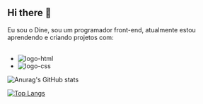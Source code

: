 ## Hi there 👋

Eu sou o Dine, sou um programador front-end, atualmente  estou aprendendo e criando projetos com:
<br>
<br>
- <img src="https://img.shields.io/badge/HTML5-E34F26?" alt="logo-html"/>
- <img src="https://img.shields.io/badge/CSS3-1572B6?" alt="logo-css"/>


![Anurag's GitHub stats](https://github-readme-stats.vercel.app/api?username=Jymas&show_icons=true)

[![Top Langs](https://github-readme-stats.vercel.app/api/top-langs/?username=Jymas&layout=compact&show_icons=true&theme=buefy)](https://github.com/Jymas/github-readme-stats)
